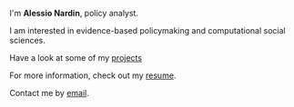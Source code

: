 ---
---

I'm **Alessio Nardin**, policy analyst.

I am interested in evidence-based policymaking and computational social sciences.

Have a look at some of my [projects]

For more information, check out my [resume].

Contact me by [email].



[projects]: /projects
[resume]: /cv/curriculum-en
[email]: mailto:alessio.nardin@gmail.com
[Medium]: https://medium.com/@alessio.nardin
